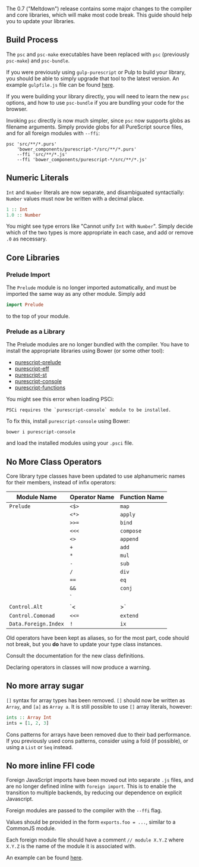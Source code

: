 The 0.7 ("Meltdown") release contains some major changes to the compiler and core libraries, which will make most code break. This guide should help you to update your libraries.

## Build Process

The `psc` and `psc-make` executables have been replaced with `psc` (previously `psc-make`) and `psc-bundle`.

If you were previously using `gulp-purescript` or Pulp to build your library, you should be able to simply upgrade that tool to the latest version. An example `gulpfile.js` file can be found [here](https://github.com/purescript/purescript-prelude/blob/5e1d34f6ee771a436286a0335c5de80343dfa6be/gulpfile.js).

If you were building your library directly, you will need to learn the new `psc` options, and how to use `psc-bundle` if you are bundling your code for the browser.

Invoking `psc` directly is now much simpler, since `psc` now supports globs as filename arguments. Simply provide globs for all PureScript source files, and for all foreign modules with `--ffi`:

    psc 'src/**/*.purs' 
        'bower_components/purescript-*/src/**/*.purs'
        --ffi 'src/**/*.js' 
        --ffi 'bower_components/purescript-*/src/**/*.js'

## Numeric Literals

`Int` and `Number` literals are now separate, and disambiguated syntactially: `Number` values must now be written with a decimal place.

```purescript
1 :: Int
1.0 :: Number
```

You might see type errors like "Cannot unify `Int` with `Number`". Simply decide which of the two types is more appropriate in each case, and add or remove `.0` as necessary.

## Core Libraries

### Prelude Import

The `Prelude` module is no longer imported automatically, and must be imported the same way as any other module. Simply add

```purescript
import Prelude
```

to the top of your module.

### Prelude as a Library

The Prelude modules are no longer bundled with the compiler. You have to install the appropriate libraries using Bower (or some other tool):

- [purescript-prelude](https://github.com/purescript/purescript-prelude)
- [purescript-eff](https://github.com/purescript/purescript-eff)
- [purescript-st](https://github.com/purescript/purescript-st)
- [purescript-console](https://github.com/purescript/purescript-console)
- [purescript-functions](https://github.com/purescript/purescript-functions)

You might see this error when loading PSCi:

    PSCi requires the `purescript-console` module to be installed.

To fix this, install `purescript-console` using Bower:

    bower i purescript-console

and load the installed modules using your `.psci` file.

## No More Class Operators

Core library type classes have been updated to use alphanumeric names for their members, instead of infix operators:

| Module Name          | Operator Name   | Function Name   |
|----------------------|-----------------|-----------------|
| `Prelude`            | `<$>`           | `map`           |
|                      | `<*>`           | `apply`         |
|                      | `>>=`           | `bind`          |
|                      | `<<<`           | `compose`       |
|                      | `<>`            | `append`        |
|                      | `+`             | `add`           |
|                      | `*`             | `mul`           |
|                      | `-`             | `sub`           |
|                      | `/`             | `div`           |
|                      | `==`            | `eq`            |
|                      | `&&`            | `conj`          |
|                      | `||`          | `disj`          |
| `Control.Alt`        | `<|>`          | `alt`           |
| `Control.Comonad`    | `<<=`           | `extend`        |
| `Data.Foreign.Index` | `!`             | `ix`            |

Old operators have been kept as aliases, so for the most part, code should not break, but you **do** have to update your type class instances.

Consult the documentation for the new class definitions.

Declaring operators in classes will now produce a warning.

## No more array sugar

`[]` syntax for array types has been removed. `[]` should now be written as `Array`, and `[a]` as `Array a`. It is still possible to use `[]` array literals, however:

```purescript
ints :: Array Int
ints = [1, 2, 3]
```

Cons patterns for arrays have been removed due to their bad performance. If you previously used cons patterns, consider using a fold (if possible), or using a `List` or `Seq` instead.

## No more inline FFI code

Foreign JavaScript imports have been moved out into separate `.js` files, and are no longer defined inline with `foreign import`. This is to enable the transition to multiple backends, by reducing our dependence on explicit Javascript.

Foreign modules are passed to the compiler with the `--ffi` flag.

Values should be provided in the form `exports.foo = ...`, similar to a CommonJS module.

Each foreign module file should have a comment `// module X.Y.Z` where `X.Y.Z` is the name of the module it is associated with.

An example can be found [here](https://github.com/purescript/purescript-eff/blob/v0.1.0-rc.1/src/Control/Monad/Eff.js).